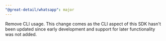 ```yaml
---
"@great-detail/whatsapp": major
---
```


Remove CLI usage. This change comes as the CLI aspect of this SDK hasn't been
updated since early development and support for later functionality was not
added.
